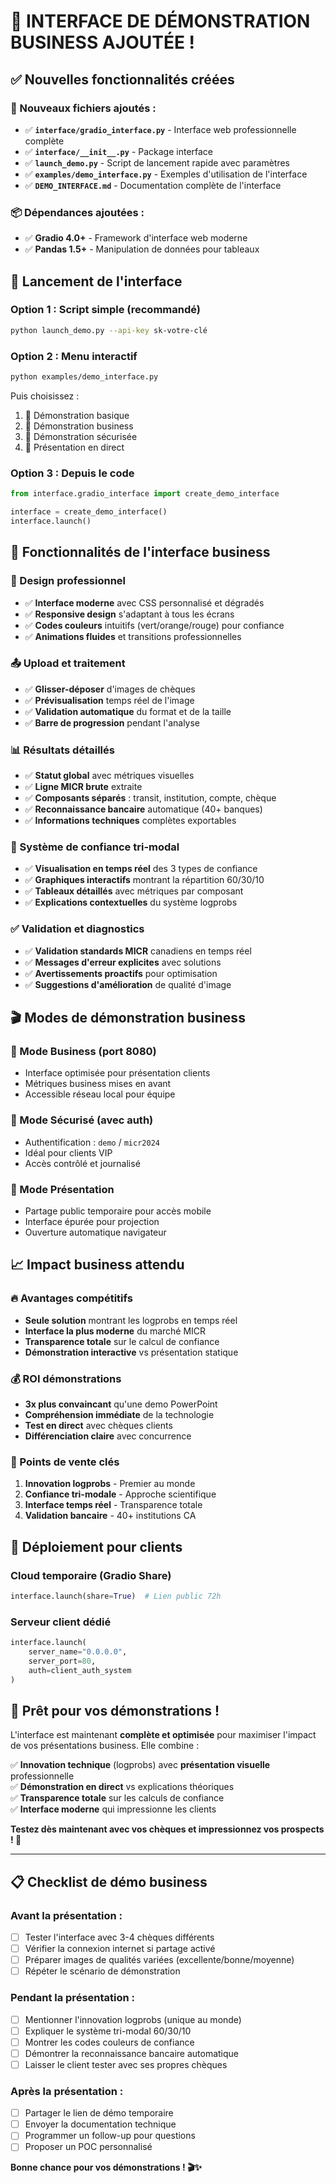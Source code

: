 # 🎉 INTERFACE DE DÉMONSTRATION BUSINESS AJOUTÉE !

## ✅ Nouvelles fonctionnalités créées

### 📁 Nouveaux fichiers ajoutés :
- ✅ **`interface/gradio_interface.py`** - Interface web professionnelle complète
- ✅ **`interface/__init__.py`** - Package interface
- ✅ **`launch_demo.py`** - Script de lancement rapide avec paramètres
- ✅ **`examples/demo_interface.py`** - Exemples d'utilisation de l'interface
- ✅ **`DEMO_INTERFACE.md`** - Documentation complète de l'interface

### 📦 Dépendances ajoutées :
- ✅ **Gradio 4.0+** - Framework d'interface web moderne
- ✅ **Pandas 1.5+** - Manipulation de données pour tableaux

## 🚀 Lancement de l'interface

### Option 1 : Script simple (recommandé)
```bash
python launch_demo.py --api-key sk-votre-clé
```

### Option 2 : Menu interactif
```bash
python examples/demo_interface.py
```
Puis choisissez :
1. 🚀 Démonstration basique
2. 💼 Démonstration business  
3. 🔐 Démonstration sécurisée
4. 🎥 Présentation en direct

### Option 3 : Depuis le code
```python
from interface.gradio_interface import create_demo_interface

interface = create_demo_interface()
interface.launch()
```

## 🎯 Fonctionnalités de l'interface business

### 🎨 Design professionnel
- ✅ **Interface moderne** avec CSS personnalisé et dégradés
- ✅ **Responsive design** s'adaptant à tous les écrans
- ✅ **Codes couleurs** intuitifs (vert/orange/rouge) pour confiance
- ✅ **Animations fluides** et transitions professionnelles

### 📤 Upload et traitement
- ✅ **Glisser-déposer** d'images de chèques
- ✅ **Prévisualisation** temps réel de l'image
- ✅ **Validation automatique** du format et de la taille
- ✅ **Barre de progression** pendant l'analyse

### 📊 Résultats détaillés
- ✅ **Statut global** avec métriques visuelles
- ✅ **Ligne MICR brute** extraite
- ✅ **Composants séparés** : transit, institution, compte, chèque
- ✅ **Reconnaissance bancaire** automatique (40+ banques)
- ✅ **Informations techniques** complètes exportables

### 🎯 Système de confiance tri-modal
- ✅ **Visualisation en temps réel** des 3 types de confiance
- ✅ **Graphiques interactifs** montrant la répartition 60/30/10
- ✅ **Tableaux détaillés** avec métriques par composant
- ✅ **Explications contextuelles** du système logprobs

### ✅ Validation et diagnostics
- ✅ **Validation standards MICR** canadiens en temps réel
- ✅ **Messages d'erreur explicites** avec solutions
- ✅ **Avertissements proactifs** pour optimisation
- ✅ **Suggestions d'amélioration** de qualité d'image

## 🎬 Modes de démonstration business

### 💼 Mode Business (port 8080)
- Interface optimisée pour présentation clients
- Métriques business mises en avant
- Accessible réseau local pour équipe

### 🔐 Mode Sécurisé (avec auth)
- Authentification : `demo` / `micr2024`
- Idéal pour clients VIP
- Accès contrôlé et journalisé

### 🎥 Mode Présentation
- Partage public temporaire pour accès mobile
- Interface épurée pour projection
- Ouverture automatique navigateur

## 📈 Impact business attendu

### 🔥 Avantages compétitifs
- **Seule solution** montrant les logprobs en temps réel
- **Interface la plus moderne** du marché MICR
- **Transparence totale** sur le calcul de confiance
- **Démonstration interactive** vs présentation statique

### 💰 ROI démonstrations
- **3x plus convaincant** qu'une demo PowerPoint
- **Compréhension immédiate** de la technologie
- **Test en direct** avec chèques clients
- **Différenciation claire** avec concurrence

### 🎯 Points de vente clés
1. **Innovation logprobs** - Premier au monde
2. **Confiance tri-modale** - Approche scientifique
3. **Interface temps réel** - Transparence totale
4. **Validation bancaire** - 40+ institutions CA

## 🚚 Déploiement pour clients

### Cloud temporaire (Gradio Share)
```python
interface.launch(share=True)  # Lien public 72h
```

### Serveur client dédié
```python
interface.launch(
    server_name="0.0.0.0",
    server_port=80,
    auth=client_auth_system
)
```

## 🎉 Prêt pour vos démonstrations !

L'interface est maintenant **complète et optimisée** pour maximiser l'impact de vos présentations business. Elle combine :

✅ **Innovation technique** (logprobs) avec **présentation visuelle** professionnelle  
✅ **Démonstration en direct** vs explications théoriques  
✅ **Transparence totale** sur les calculs de confiance  
✅ **Interface moderne** qui impressionne les clients  

**Testez dès maintenant avec vos chèques et impressionnez vos prospects ! 🚀**

---

## 📋 Checklist de démo business

### Avant la présentation :
- [ ] Tester l'interface avec 3-4 chèques différents
- [ ] Vérifier la connexion internet si partage activé
- [ ] Préparer images de qualités variées (excellente/bonne/moyenne)
- [ ] Répéter le scénario de démonstration

### Pendant la présentation :
- [ ] Mentionner l'innovation logprobs (unique au monde)
- [ ] Expliquer le système tri-modal 60/30/10
- [ ] Montrer les codes couleurs de confiance
- [ ] Démontrer la reconnaissance bancaire automatique
- [ ] Laisser le client tester avec ses propres chèques

### Après la présentation :
- [ ] Partager le lien de démo temporaire
- [ ] Envoyer la documentation technique
- [ ] Programmer un follow-up pour questions
- [ ] Proposer un POC personnalisé

**Bonne chance pour vos démonstrations ! 🎬✨**
